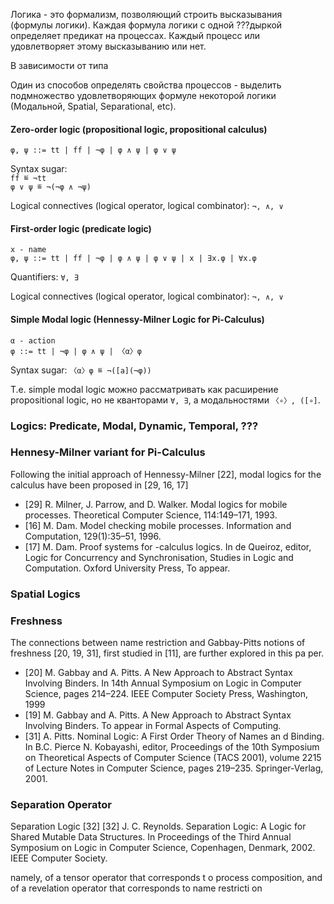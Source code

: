 Логика - это формализм, позволяющий строить высказывания (формулы логики). Каждая формула логики с одной ???дыркой определяет предикат на процессах. Каждый процесс или удовлетворяет этому высказыванию или нет.

В зависимости от типа 

Один из способов определять свойства процессов - выделить подмножество удовлетворяющих формуле некоторой логики (Модальной, Spatial, Separational, etc).



#### Zero-order logic (propositional logic, propositional calculus)
```φ, ψ ::= tt | ff | ¬φ | φ ∧ ψ | φ ∨ ψ```

Syntax sugar:  
```ff ≝ ¬tt```  
```φ ∨ ψ ≝ ¬(¬φ ∧ ¬ψ)```  


Logical connectives (logical operator, logical combinator): ```¬, ∧, ∨```

#### First-order logic (predicate logic)
```
x - name
φ, ψ ::= tt | ff | ¬φ | φ ∧ ψ | φ ∨ ψ | x | ∃x.φ | ∀x.φ
```
Quantifiers: ```∀, ∃```

Logical connectives (logical operator, logical combinator): ```¬, ∧, ∨```

#### Simple Modal logic (Hennessy-Milner Logic for Pi-Calculus)
```
α - action
φ ::= tt | ¬φ | φ ∧ ψ | 〈α〉φ
```
Syntax sugar: ```〈α〉φ ≝ ¬([a](¬φ))```

Т.е. simple modal logic можно рассматривать как расширение propositional logic, но не кванторами ```∀, ∃```, а модальностями ```〈∘〉, ([∘]```.

### Logics: Predicate, Modal, Dynamic, Temporal, ???
  
### Hennesy-Milner variant for Pi-Calculus
Following the initial approach of Hennessy-Milner [22], modal logics for the calculus have been proposed in [29, 16, 17]
  - [29] R. Milner, J. Parrow, and D. Walker. Modal logics for mobile processes. Theoretical Computer Science, 114:149–171, 1993.
  - [16] M. Dam. Model checking mobile processes. Information and Computation, 129(1):35–51, 1996.
  - [17] M. Dam. Proof systems for -calculus logics. In de Queiroz, editor, Logic for Concurrency and Synchronisation, Studies in Logic and Computation. Oxford University Press, To appear.

### Spatial Logics

### Freshness
The connections between name restriction and Gabbay-Pitts notions of freshness [20, 19, 31], first studied in [11], are further explored in this pa per.
- [20] M. Gabbay and A. Pitts. A New Approach to Abstract Syntax Involving Binders. In 14th Annual Symposium on Logic in Computer Science, pages 214–224. IEEE Computer Society Press, Washington, 1999
- [19] M. Gabbay and A. Pitts. A New Approach to Abstract Syntax Involving Binders. To appear in Formal Aspects of Computing.
- [31] A. Pitts. Nominal Logic: A First Order Theory of Names an d Binding. In B.C. Pierce N. Kobayashi, editor, Proceedings of the 10th Symposium on Theoretical Aspects of Computer Science (TACS 2001), volume 2215 of Lecture Notes in Computer Science, pages 219–235. Springer-Verlag, 2001.

### Separation Operator
Separation Logic [32]
[32] J. C. Reynolds. Separation Logic: A Logic for Shared Mutable Data Structures. In Proceedings of the Third Annual Symposium on Logic in Computer Science, Copenhagen, Denmark, 2002. IEEE Computer Society.

namely, of a tensor operator that corresponds t o process composition, and of a revelation operator that corresponds to name restricti on


